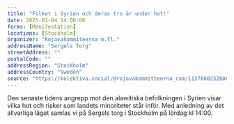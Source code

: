 ```yaml
---
title: "Folket i Syrien och deras tro är under hot!"
date: 2025-01-04 14:00:00
forms: [Manifestation]
locations: [Stockholm]
organizer: "Rojavakommiteerna m.fl."
addressName: "Sergels Torg"
streetAddress: ""
postalCode: ""
addressRegion: "Stockholm"
addressCountry: "Sweden"
source: "https://kolektiva.social/@rojavakommitteerna_com/113760023288625827"
---
```

Den senaste tidens angrepp mot den alawitiska befolkningen i Syrien visar vilka hot och risker som landets minoriteter står inför. Med anledning av det allvarliga läget samlas vi på Sergels torg i Stockholm på lördag kl 14:00.